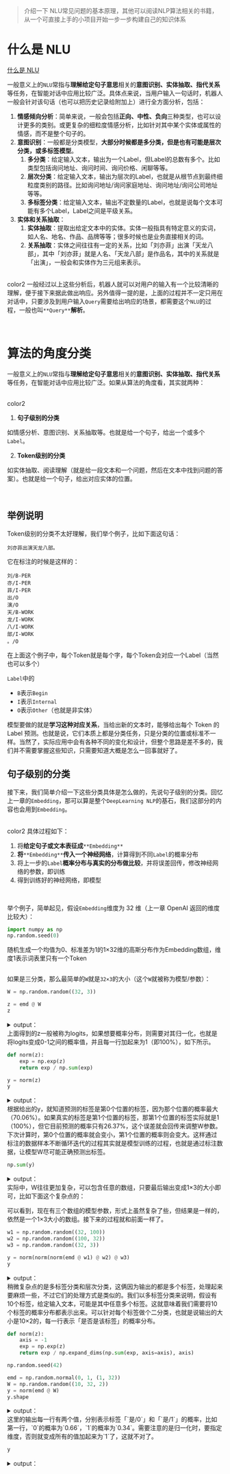 > 介绍一下 NLU常见问题的基本原理，其他可以阅读NLP算法相关的书籍，从一个可直接上手的小项目开始一步一步构建自己的知识体系
>

#  什么是  NLU
[什么是 NLU](https://www.yuque.com/qiaokate/su87gb/kpc3y0k5ehfslcoy)

一般意义上的`NLU`常指与**理解给定句子意思**相关的**意图识别、实体抽取、指代关系**等任务，在智能对话中应用比较广泛。具体点来说，当用户输入一句话时，机器人一般会针对该句话（也可以把历史记录给附加上）进行全方面分析，包括：

1. **情感倾向分析**：简单来说，一般会包括**正向、中性、负向**三种类型，也可以设计更多的类别。或更复杂的细粒度情感分析，比如针对其中某个实体或属性的情感，而不是整个句子的。
2. **意图识别**：一般都是分类模型，**大部分时候都是多分类，但是也有可能是层次分类，或多标签模型**。
    1. **多分类**：给定输入文本，输出为一个Label，但Label的总数有多个。比如类型包括询问地址、询问时间、询问价格、闲聊等等。
    2. **层次分类**：给定输入文本，输出为层次的Label，也就是从根节点到最终细粒度类别的路径。比如询问地址/询问家庭地址、询问地址/询问公司地址等等。
    3. **多标签分类**：给定输入文本，输出不定数量的Label，也就是说每个文本可能有多个Label，Label之间是平级关系。
3. **实体和关系抽取**：
    1. **实体抽取**：提取出给定文本中的实体。实体一般指具有特定意义的实词，如人名、地名、作品、品牌等等；很多时候也是业务直接相关的词。
    2. **关系抽取**：实体之间往往有一定的关系，比如「刘亦菲」出演「天龙八部」，其中「刘亦菲」就是人名、「天龙八部」是作品名，其中的关系就是「出演」，一般会和实体作为三元组来表示。

<br/>color2
一般经过以上这些分析后，机器人就可以对用户的输入有一个比较清晰的理解，便于接下来据此做出响应。另外值得一提的是，上面的过程并不一定只用在对话中，只要涉及到用户输入`Query`需要给出响应的场景，都需要这个`NLU`的过程，一般也叫`**Query**`**解析**。

<br/>

# 算法的角度分类
一般意义上的`NLU`常指与**理解给定句子意思**相关的**意图识别、实体抽取、指代关系**等任务，在智能对话中应用比较广泛。如果从算法的角度看，其实就两种：

<br/>color2
1. **句子级别的分类**

如情感分析、意图识别、关系抽取等。也就是给一个句子，给出一个或多个`Label`。

2. **Token级别的分类**

如实体抽取、阅读理解（就是给一段文本和一个问题，然后在文本中找到问题的答案）。也就是给一个句子，给出对应实体的位置。

<br/>

## 举例说明
Token级别的分类不太好理解，我们举个例子，比如下面这句话：

```plain
刘亦菲出演天龙八部。
```

它在标注的时候是这样的：

```plain
刘/B-PER
亦/I-PER
菲/I-PER
出/O
演/O
天/B-WORK
龙/I-WORK
八/I-WORK
部/I-WORK
。/O
```

在上面这个例子中，每个Token就是每个字，每个Token会对应一个Label（当然也可以多个）

`Label`中的

+ `B`表示`Begin`
+ `I`表示`Internal`
+ `O`表示`Other`（也就是非实体）

模型要做的就是**学习这种对应关系**，当给出新的文本时，能够给出每个 Token 的 Label 预测。也就是说，它们本质上都是分类任务，只是分类的位置或标准不一样。当然了，实际应用中会有各种不同的变化和设计，但整个思路是差不多的，我们并不需要掌握这些知识，只需要知道大概是怎么一回事就好了。

## 句子级别的分类
接下来，我们简单介绍一下这些分类具体是怎么做的，先说句子级别的分类。回忆上一章的`Embedding`，那可以算是整个`DeepLearning NLP`的基石，我们这部分的内容也会用到`Embedding`。

<br/>color2
具体过程如下：

1. 将**给定句子或文本表征成**`**Embedding**`
2. **将**`**Embedding**`**传入一个神经网络**，计算得到不同`Label`的概率分布
3. 将上一步的`Label`**概率分布与真实的分布做比较**，并将误差回传，修改神经网络的参数，即训练
4. 得到训练好的神经网络，即模型

<br/>

举个例子，简单起见，假设`Embedding`维度为 32 维（上一章 OpenAI 返回的维度比较大）：

```python
import numpy as np
np.random.seed(0)
```

随机生成一个均值为0、标准差为1的1×32维的高斯分布作为Embedding数组，维度1表示词表里只有一个Token

```python

```

如果是三分类，那么最简单的`W`就是`32×3`的大小（这个`W`就被称为模型/参数）：

```python
W = np.random.random((32, 3))
```

```python
z = emd @ W
z
```

<details class="lake-collapse"><summary id="ud90c2766"><span class="ne-text">output：</span></summary><pre data-language="json" id="iOXbm" class="ne-codeblock language-json"><code>array([[6.93930177, 5.96232449, 3.96168115]])</code></pre></details>
上面得到的z一般被称为logits，如果想要概率分布，则需要对其归一化，也就是将logits变成0-1之间的概率值，并且每一行加起来为1（即100%），如下所示。

```python
def norm(z):
    exp = np.exp(z)
    return exp / np.sum(exp)
```

```python
y = norm(z)
y
```

<details class="lake-collapse"><summary id="u01d20316"><span class="ne-text">output：</span></summary><pre data-language="json" id="r5Vi8" class="ne-codeblock language-json"><code>array([[0.70059356, 0.26373654, 0.0356699 ]])</code></pre></details>
根据给出的y，就知道预测的标签是第0个位置的标签，因为那个位置的概率最大（70.06%）。如果真实的标签是第1个位置的标签，那第1个位置的标签实际就是1（100%），但它目前预测的概率只有26.37%，这个误差就会回传来调整W参数。下次计算时，第0个位置的概率就会变小，第1个位置的概率则会变大。这样通过标注的数据样本不断循环迭代的过程其实就是模型训练的过程，也就是通过标注数据，让模型W尽可能正确预测出标签。

```python
np.sum(y)
```

<details class="lake-collapse"><summary id="u1ad4e5d9"><span class="ne-text" style="color: rgba(0, 0, 0, 0.87)">output：</span></summary><pre data-language="json" id="IUQL1" class="ne-codeblock language-json"><code>1.0</code></pre></details>
实际中，W往往更加复杂，可以包含任意的数组，只要最后输出变成1×3的大小即可，比如下面这个复杂点的：

可以看到，现在有三个数组的模型参数，形式上虽然复杂了些，但结果是一样的，依然是一个1×3大小的数组。接下来的过程就和前面一样了。

```python
w1 = np.random.random((32, 100))
w2 = np.random.random((100, 32))
w3 = np.random.random((32, 3))
```

```python
y = norm(norm(norm(emd @ w1) @ w2) @ w3)
y
```

<details class="lake-collapse"><summary id="u7029818a"><span class="ne-text" style="color: rgba(0, 0, 0, 0.87)">output：</span></summary><pre data-language="json" id="x4wAc" class="ne-codeblock language-json"><code>array([[0.35549151, 0.31975607, 0.32475242]])</code></pre></details>
稍微复杂点的是多标签分类和层次分类，这俩因为输出的都是多个标签，处理起来要麻烦一些，不过它们的处理方式是类似的。我们以多标签分类来说明，假设有10个标签，给定输入文本，可能是其中任意多个标签。这就意味着我们需要将10个标签的概率分布都表示出来。可以针对每个标签做个二分类，也就是说输出的大小是10×2的，每一行表示「是否是该标签」的概率分布。

```python
def norm(z):
    axis = -1
    exp = np.exp(z)
    return exp / np.expand_dims(np.sum(exp, axis=axis), axis)
```

```python
np.random.seed(42)

emd = np.random.normal(0, 1, (1, 32))
W = np.random.random((10, 32, 2))
y = norm(emd @ W)
y.shape
```

<details class="lake-collapse"><summary id="u5bff6d01"><span class="ne-text" style="color: rgba(0, 0, 0, 0.87)">output：</span></summary><pre data-language="json" id="g6t8U" class="ne-codeblock language-json"><code>(10, 1, 2)</code></pre></details>
这里的输出每一行有两个值，分别表示标签「`是/0`」和「`是/1`」的概率，比如第一行，`0`的概率为`0.66`，`1`的概率为`0.34`。需要注意的是归一化时，要指定维度，否则就变成所有的值加起来为`1`了，这就不对了。

```python
y
```

<details class="lake-collapse"><summary id="u2ed70172"><span class="ne-text" style="color: rgba(0, 0, 0, 0.87)">output：</span></summary><pre data-language="json" id="MwR9C" class="ne-codeblock language-json"><code>array([[[0.66293305, 0.33706695]],

       [[0.76852603, 0.23147397]],

       [[0.59404023, 0.40595977]],

       [[0.04682992, 0.95317008]],

       [[0.84782999, 0.15217001]],

       [[0.01194495, 0.98805505]],

       [[0.96779413, 0.03220587]],

       [[0.04782398, 0.95217602]],

       [[0.41894957, 0.58105043]],

       [[0.43668264, 0.56331736]]])</code></pre></details>
上面是句子级别分类（`Sequence Classification`）的逻辑，实际比上面要复杂得多，但基本思路是这样的。在LLM时代也并不需要自己去构建模型了，可以使用LLM的API进行各类任务。

## Token级别的分类
接下来看Token级别的分类，有了刚刚的基础，这个看起来就比较容易了。它最大的特点是，`Embedding`是针对每个Token的。也就是说，如果给定文本长度为`10`，假定维度依然是`32`，那`Embedding`的大小就为：`(1, 10, 32)`。比刚刚的`(1, 32)`多了个10。

换句话说，这个文本的每一个`Token`都是一个`32`维的向量。再通俗一点来说，对于模型来说，无论你是1个Token、2个Token还是100个Token，都可以统一看待--**都是固定维度的一个向量表示**。

下面假设Label共5个：`B-PER，I-PER，B-WORK，I-WORK，O`。

```python
emd = np.random.normal(0, 1, (1, 10, 32))
```

```python
W = np.random.random((32, 5))
```

```python
z = emd @ W
y = norm(z)
```

```python
y.shape
```

<details class="lake-collapse"><summary id="u11f908e6"><span class="ne-text" style="color: rgba(0, 0, 0, 0.87)">output：</span></summary><pre data-language="json" id="rFydT" class="ne-codeblock language-json"><code>(1, 10, 5)</code></pre></details>
注意看，每一行表示一个Token是某个标签的概率分布（每一行加起来为1），比如第一行。

```python
y
```

<details class="lake-collapse"><summary id="ub88e02ed"><span class="ne-text" style="color: rgba(0, 0, 0, 0.87)">output：</span></summary><pre data-language="json" id="Uonp0" class="ne-codeblock language-json"><code>array([[[0.23850186, 0.04651826, 0.12495322, 0.28764271, 0.30238396],
        [0.06401011, 0.3422055 , 0.54911626, 0.01179874, 0.03286939],
        [0.18309536, 0.62132479, 0.09037235, 0.06016401, 0.04504349],
        [0.01570559, 0.0271437 , 0.20159052, 0.12386611, 0.63169408],
        [0.1308541 , 0.06810165, 0.61293236, 0.00692553, 0.18118637],
        [0.08011671, 0.04648297, 0.00200392, 0.02913598, 0.84226041],
        [0.05143706, 0.09635837, 0.00115594, 0.83118412, 0.01986451],
        [0.03721064, 0.14529403, 0.03049475, 0.76177941, 0.02522117],
        [0.24154874, 0.28648044, 0.11024747, 0.35380566, 0.0079177 ],
        [0.10965428, 0.00432547, 0.08823724, 0.00407713, 0.79370588]]])</code></pre></details>
具体的意思是，第一个Token是第0个位置标签（假设标签按上面给出的顺序，那就是`B-PERSON`）的概率是23.85%，其他类似。

根据这里预测的结果，第一个Token的标签是`O`，那真实的标签和这个预测的标签之间就可能有误差，通过误差就可以更新参数，从而使得之后预测时能预测到正确的标签（也就是正确位置的概率最大）。不难看出，这个逻辑和前面的句子分类是类似的，其实就是对每一个Token做了个多分类。

```python
sum((0.23850186, 0.04651826, 0.12495322, 0.28764271, 0.30238396))
```

<details class="lake-collapse"><summary id="u3650896c"><span class="ne-text" style="color: rgba(0, 0, 0, 0.87)">output：</span></summary><pre data-language="json" id="dEKK6" class="ne-codeblock language-json"><code>1.00000001</code></pre></details>
